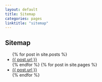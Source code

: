 ```yaml
---
layout: default
title: Sitemap
categories: pages
linktitle: "sitemap"
---
```


## Sitemap

<ul>
  {% for post in site.posts %}
  <li>
    <a class="post-link" href="{{ post.url | prepend: site.baseurl }}">{{ post.url }}</a><br />
  </li>
  {% endfor %}
  {% for post in site.pages %}
  <li>
    <a class="post-link" href="{{ post.url | prepend: site.baseurl }}">{{ post.url }}</a><br />
  </li>
  {% endfor %}
</ul>

<br />
